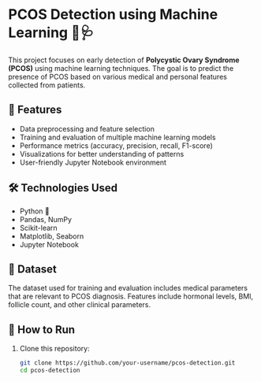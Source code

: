 # PCOS Detection using Machine Learning 🧬🩺

This project focuses on early detection of **Polycystic Ovary Syndrome (PCOS)** using machine learning techniques. The goal is to predict the presence of PCOS based on various medical and personal features collected from patients.

## 📌 Features

- Data preprocessing and feature selection
- Training and evaluation of multiple machine learning models
- Performance metrics (accuracy, precision, recall, F1-score)
- Visualizations for better understanding of patterns
- User-friendly Jupyter Notebook environment

## 🛠️ Technologies Used

- Python 🐍
- Pandas, NumPy
- Scikit-learn
- Matplotlib, Seaborn
- Jupyter Notebook

## 📁 Dataset

The dataset used for training and evaluation includes medical parameters that are relevant to PCOS diagnosis. Features include hormonal levels, BMI, follicle count, and other clinical parameters.

## 🚀 How to Run

1. Clone this repository:
   ```bash
   git clone https://github.com/your-username/pcos-detection.git
   cd pcos-detection
